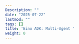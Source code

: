 ```yaml
---
Description: ""
date: "2025-07-22"
lastmod: ""
tags: []
title: 'Eino ADK: Multi-Agent '
weight: 0
---
```



